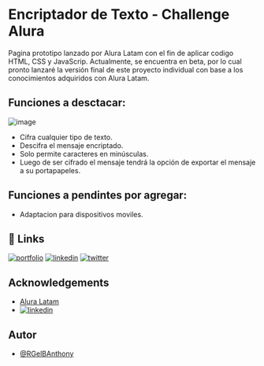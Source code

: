 
# Encriptador de Texto - Challenge Alura

Pagina prototipo lanzado por Alura Latam con el fin de aplicar codigo HTML, CSS y JavaScrip.
Actualmente, se encuentra en beta, por lo cual pronto lanzaré la versión final de este proyecto individual con base a los conocimientos adquiridos con Alura Latam.


## Funciones a desctacar:

![image](https://github.com/RGelBAnthony/Encriptador-Alura.github.io/blob/main/img/gif.readme.gif)

- Cifra cualquier tipo de texto.
- Descifra el mensaje encriptado.
- Solo permite caracteres en minúsculas.
- Luego de ser cifrado el mensaje tendrá la opción de exportar el mensaje a su portapapeles.
## Funciones a pendintes por agregar:

- Adaptacion para dispositivos moviles.

## 🔗 Links
[![portfolio](https://img.shields.io/badge/my_portfolio-000?style=for-the-badge&logo=ko-fi&logoColor=white)](https://github.com/RGelBAnthony?tab=repositories)
[![linkedin](https://img.shields.io/badge/linkedin-0A66C2?style=for-the-badge&logo=linkedin&logoColor=white)](https://www.linkedin.com/in/anthony-rangel-b93lk00/)
[![twitter](https://img.shields.io/badge/twitter-1DA1F2?style=for-the-badge&logo=twitter&logoColor=white)](https://twitter.com/ANTHONY_RANGELB)


## Acknowledgements

 - [Alura Latam](https://www.aluracursos.com/)
 - [![linkedin](https://img.shields.io/badge/linkedin-0A66C2?style=for-the-badge&logo=linkedin&logoColor=white)](https://www.linkedin.com/company/alura-latam/)
 


## Autor

- [@RGelBAnthony](https://github.com/RGelBAnthony)



